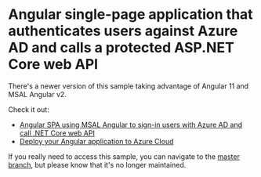 # Angular single-page application that authenticates users against Azure AD and calls a protected ASP.NET Core web API

There's a newer version of this sample taking advantage of Angular 11 and MSAL Angular v2.

Check it out:

- [Angular SPA using MSAL Angular to sign-in users with Azure AD and call .NET Core web API](https://github.com/Azure-Samples/ms-identity-javascript-angular-tutorial/blob/main/3-Authorization-II/1-call-api/README.md)
- [Deploy your Angular application to Azure Cloud](https://github.com/Azure-Samples/ms-identity-javascript-angular-tutorial/blob/main/4-Deployment/README.md)

If you really need to access this sample, you can navigate to the [master branch](https://github.com/Azure-Samples/ms-identity-javascript-angular-spa-aspnetcore-webapi/tree/master), but please know that it's no longer maintained.
